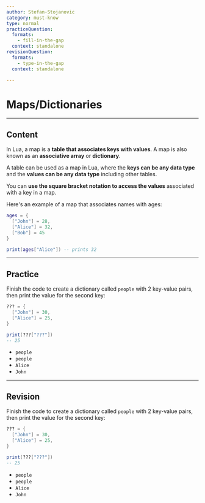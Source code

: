 ```yaml
---
author: Stefan-Stojanovic
category: must-know
type: normal
practiceQuestion:
  formats:
    - fill-in-the-gap
  context: standalone
revisionQuestion:
  formats:
    - type-in-the-gap
  context: standalone

---
```


# Maps/Dictionaries

---
## Content

In Lua, a map is a **table that associates keys with values**. A map is also known as an **associative array** or **dictionary**. 

A table can be used as a map in Lua, where the **keys can be any data type** and the **values can be any data type** including other tables. 

You can **use the square bracket notation to access the values** associated with a key in a map.

Here's an example of a map that associates names with ages:
```lua
ages = {
  ["John"] = 28,
  ["Alice"] = 32,
  ["Bob"] = 45
}

print(ages["Alice"]) -- prints 32
```
---

## Practice

Finish the code to create a dictionary called `people` with 2 key-value pairs, then print the value for the second key:
```lua
??? = {
  ["John"] = 30,
  ["Alice"] = 25,
}

print(???["???"]) 
-- 25
```

- `people`
- `people`
- `Alice`
- `John`


---
## Revision

Finish the code to create a dictionary called `people` with 2 key-value pairs, then print the value for the second key:
```lua
??? = {
  ["John"] = 30,
  ["Alice"] = 25,
}

print(???["???"]) 
-- 25
```

- `people`
- `people`
- `Alice`
- `John`
